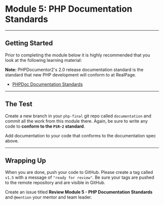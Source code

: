 # Module 5: PHP Documentation Standards

***

## Getting Started

Prior to completing the module below it is highly recommended that you look at the following learning material:

**Note:** PHPDocumentor2's 2.0 release documentation standard is the standard that new PHP development will conform to at RealPage.

- [PHPDoc Documentation Standards](https://github.com/phpDocumentor/phpDocumentor2/blob/v2.0.0/docs/PSR.md)

***

## The Test

Create a new branch in your `php-final` git repo called `documentation` and commit all the work from this module there. Again, be sure to write any code to **conform to the `PSR-2` standard**.

Add documentation to your code that conforms to the documentation spec above.

***

## Wrapping Up

When you are done, push your code to GitHub. Please create a tag called `v1.5` with a message of `"ready for review"`. Be sure your tags are pushed to the remote repository and are visible in GitHub.

Create an issue titled **Review Module 5 - PHP Documentation Standards** and `@mention` your mentor and team leader.
